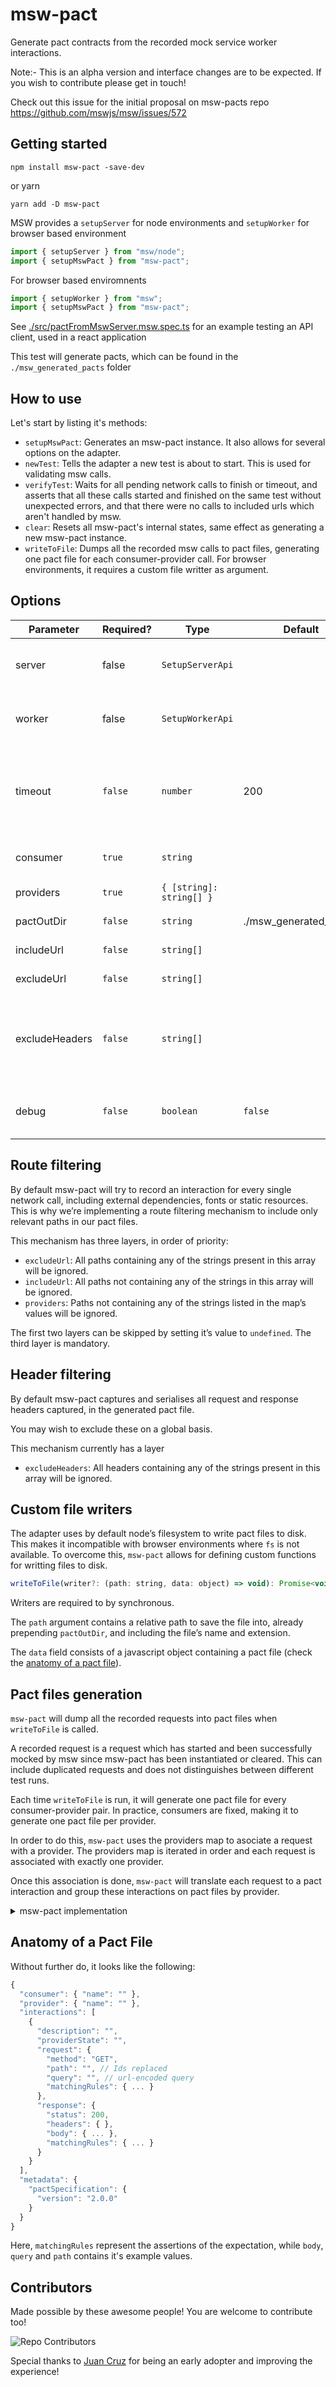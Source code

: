 # msw-pact

Generate pact contracts from the recorded mock service worker interactions.

Note:- This is an alpha version and interface changes are to be expected. If you wish to contribute please get in touch!

Check out this issue for the initial proposal on msw-pacts repo https://github.com/mswjs/msw/issues/572

##  Getting started

```
npm install msw-pact -save-dev 
```
or yarn
```
yarn add -D msw-pact 
```

MSW provides a `setupServer` for node environments and `setupWorker` for browser based environment

```js
import { setupServer } from "msw/node";
import { setupMswPact } from "msw-pact";
```

For browser based enviromnents

```js
import { setupWorker } from "msw";
import { setupMswPact } from "msw-pact";
```

See [./src/pactFromMswServer.msw.spec.ts](./src/pactFromMswServer.msw.spec.ts) for an example testing an API client, used in a react application

This test will generate pacts, which can be found in the `./msw_generated_pacts` folder

## How to use

Let's start by listing it's methods:
- `setupMswPact`: Generates an msw-pact instance. It also allows for several options on the adapter.
- `newTest`: Tells the adapter a new test is about to start. This is used for validating msw calls.
- `verifyTest`: Waits for all pending network calls to finish or timeout, and asserts that all these calls started and finished on the same test without unexpected errors, and that there were no calls to included urls which aren't handled by msw.
- `clear`: Resets all msw-pact's internal states, same effect as generating a new msw-pact instance.
- `writeToFile`: Dumps all the recorded msw calls to pact files, generating one pact file for each consumer-provider call. For browser environments, it requires a custom file writter as argument.


## Options

| Parameter | Required? | Type | Default | Description |
| - | - | - | - | - |
| server  | false     | `SetupServerApi` |  | server provided by msw - a server or worker must be provided|
| worker  | false     | `SetupWorkerApi` |  | worker provided by msw - a server or worker must be provided|
| timeout | `false` | `number` | 200 | Time in ms for a network request to expire, `verifyTest` will fail after twice this amount of time. |
| consumer | `true` | `string` | | name of the consumer running the tests |
| providers | `true` | `{ [string]: string[] }` | | names and filters for each provider |
| pactOutDir | `false` | `string` | ./msw_generated_pacts/ | path to write pact files into |
| includeUrl | `false` | `string[]` | | inclusive filters for network calls |
| excludeUrl | `false` | `string[]` | | exclusive filters for network calls |
| excludeHeaders | `false` | `string[]` | | exclude generated headers from being written to request/response objects in pact file |
| debug | `false` | `boolean` | `false` | prints verbose information about msw-pact events |

## Route filtering

By default msw-pact will try to record an interaction for every single network call, including external dependencies, fonts or static resources. This is why we’re implementing a route filtering mechanism to include only relevant paths in our pact files.

This mechanism has three layers, in order of priority:
- `excludeUrl`: All paths containing any of the strings present in this array will be ignored.
- `includeUrl`: All paths not containing any of the strings in this array will be ignored.
- `providers`: Paths not containing any of the strings listed in the map’s values will be ignored.

The first two layers can be skipped by setting it’s value to `undefined`. The third layer is mandatory.

## Header filtering

By default msw-pact captures and serialises all request and response headers captured, in the generated pact file.

You may wish to exclude these on a global basis.

This mechanism currently has a layer
- `excludeHeaders`: All headers containing any of the strings present in this array will be ignored.

## Custom file writers

The adapter uses by default node’s filesystem to write pact files to disk. This makes it incompatible with browser environments where `fs` is not available. To overcome this, `msw-pact` allows for defining custom functions for writting files to disk.

```js
writeToFile(writer?: (path: string, data: object) => void): Promise<void>
```

Writers are required to by synchronous.

The `path` argument contains a relative path to save the file into, already prepending `pactOutDir`, and including the file’s name and extension.

The `data` field consists of a javascript object containing a pact file (check the [anatomy of a pact file](#anatomy-of-a-pact-file)).

## Pact files generation

`msw-pact` will dump all the recorded requests into pact files when `writeToFile` is called.

A recorded request is a request which has started and been successfully mocked by msw since msw-pact has been instantiated or cleared. This can include duplicated requests and does not distinguishes between different test runs.

Each time `writeToFile` is run, it will generate one pact file for every consumer-provider pair. In practice, consumers are fixed, making it to generate one pact file per provider.

In order to do this, `msw-pact` uses the providers map to asociate a request with a provider. The providers map is iterated in order and each request is associated with exactly one provider.

Once this association is done, `msw-pact` will translate each request to a pact interaction and group these interactions on pact files by provider.


<details>
  <summary>msw-pact implementation</summary>
    <br>

```js
import { setupMswPact } from 'msw-pact';

let mswPact: any = undefined;

beforeEach(async () => {
    if (!mswPact) {
        cy.window().then(window => {
            mswPact = setupMswPact({
                worker: window.msw.worker,
                options: {
                    consumer: 'web-ea',
                    timeout: 1000,
                    providers: {
                        'edge-api-admin': [ 'edge-api-admin' ]
                    },
                    pactOutDir: './pacts',
                    excludeUrl: ['static/'],
                    // debug: true
                },
              });
            mswPact.newTest();
        });
    } else {
        mswPact.newTest();
    }
});
afterEach(async () => {
    if (!mswPact) return;
    
    try {
        await mswPact.verifyTest();
    } catch (err) {
        // cypress doesn't like errors on hooks...
        if (process.env.NODE_ENV !== 'production') {
            console.groupCollapsed('%cError generating pacts.', 'color:coral;font-weight:bold;');
            console.log(err);
            console.groupEnd();
        } else {
            // fail on pipelines
            throw err;
        }
    }
});
after(async () => {
    if (!mswPact) return;

    await mswPact.writeToFile((path: string, data: object) => cy.writeFile(path, data));
    mswPact.clear();
});
```
</details>

## Anatomy of a Pact File
Without further do, it looks like the following:

```js
{
  "consumer": { "name": "" },
  "provider": { "name": "" },
  "interactions": [
    {
      "description": "",
      "providerState": "",
      "request": {
        "method": "GET",
        "path": "", // Ids replaced
        "query": "", // url-encoded query
        "matchingRules": { ... }
      },
      "response": {
        "status": 200,
        "headers": { },
        "body": { ... },
        "matchingRules": { ... }
      }
    }
  ],
  "metadata": {
    "pactSpecification": {
      "version": "2.0.0"
    }
  }
}
```

Here, `matchingRules` represent the assertions of the expectation, while `body`, `query` and `path` contains it's example values.

## Contributors

Made possible by these awesome people! You are welcome to contribute too!

![Repo Contributors](https://contrib.rocks/image?repo=YOU54F/msw-pact)

Special thanks to [Juan Cruz](https://github.com/IJuanI) for being an early adopter and improving the experience!

